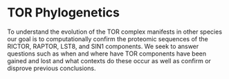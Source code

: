 # TOR Phylogenetics

To understand the evolution of the TOR complex manifests in other species our goal is to 
computationally confirm the proteomic sequences of the RICTOR, RAPTOR, LST8, and SIN1 components.
We seek to answer questions such as when and where have TOR components have been gained and lost
and what contexts do these occur as well as confirm or disprove previous conclusions.



 

